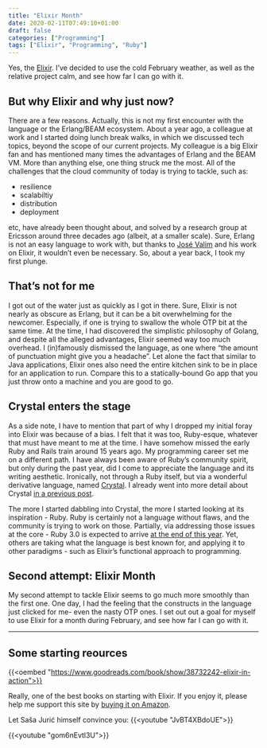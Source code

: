 ```yaml
---
title: "Elixir Month"
date: 2020-02-11T07:49:10+01:00
draft: false
categories: ["Programming"]
tags: ["Elixir", "Programming", "Ruby"]
---
```


Yes, the [Elixir](https://elixir-lang.org/). I’ve decided to use the cold February weather, as well as the relative project calm, and see how far I can go with it.

## But why Elixir and why just now?

There are a few reasons. Actually, this is not my first encounter with the language or the Erlang/BEAM ecosystem. About a year ago, a colleague at work and I started doing lunch break walks, in which we discussed tech topics, beyond the scope of our current projects. My colleague is a big Elixir fan and has mentioned many times the advantages of Erlang and the BEAM VM. More than anything else, one thing struck me the most. All of the challenges that the cloud community of today is trying to tackle, such as:

- resilience
- scalabiltiy
- distribution
- deployment

etc, have already been thought about, and solved by a research group at Ericsson around three decades ago (albeit, at a smaller scale). Sure, Erlang is not an easy language to work with, but thanks to [José Valim](https://twitter.com/josevalim) and his work on Elixir, it wouldn’t even be necessary. So, about a year back, I took my first plunge.

## That’s not for me

I got out of the water just as quickly as I got in there. Sure, Elixir is not nearly as obscure as Erlang, but it can be a bit overwhelming for the newcomer. Especially, if one is trying to swallow the whole OTP bit at the same time. At the time, I had discovered the simplistic philosophy of Golang, and despite all the alleged advantages, Elixir seemed way too much overhead. I (in)famously dismissed the language, as one where “the amount of punctuation might give you a headache”. Let alone the fact that similar to Java applications, Elixir ones also need the entire kitchen sink to be in place for an application to run. Compare this to a statically-bound Go app that you just throw onto a machine and you are good to go.

## Crystal enters the stage

As a side note, I have to mention that part of why I dropped my initial foray into Elixir was because of a bias. I felt that it was too, Ruby-esque, whatever that must have meant to me at the time. I have somehow missed the early Ruby and Rails train around 15 years ago. My programming career set me on a different path. I have always been aware of Ruby’s community spirit, but only during the past year, did I come to appreciate the language and its writing aesthetic. Ironically, not through a Ruby itself, but via a wonderful derivative language, named [Crystal](https://crystal-lang.org/). I already went into more detail about Crystal [in a previous post](https://preslav.me/2020/01/26/a-crystal-in-go-s-world/).

The more I started dabbling into Crystal, the more I started looking at its inspiration - Ruby. Ruby is certainly not a language without flaws, and the community is trying to work on those. Partially, via addressing those issues at the core - Ruby 3.0 is expected to arrive [at the end of this year](https://bugs.ruby-lang.org/versions/5). Yet, others are taking what the language is best known for, and applying it to other paradigms - such as Elixir’s functional approach to programming.

## Second attempt: Elixir Month

My second attempt to tackle Elixir seems to go much more smoothly than the first one. One day, I had the feeling that the constructs in the language just clicked for me- even the nasty OTP ones. I set out out a goal for myself to use Elixir for a month during February, and see how far I can go with it.

---

## Some starting reources

{{<oembed "https://www.goodreads.com/book/show/38732242-elixir-in-action">}}

Really, one of the best books on starting with Elixir. If you enjoy it, please help me support this site by [buying it on Amazon](https://amzn.to/2HFjtSR).

Let Saša Jurić himself convince you:
{{<youtube "JvBT4XBdoUE">}}

{{<youtube "gom6nEvtl3U">}}
